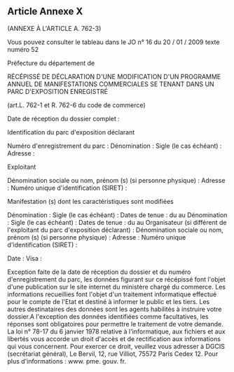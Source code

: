 Article Annexe X
----
(ANNEXE À L'ARTICLE A. 762-3)

Vous pouvez consulter le tableau dans le JO n° 16 du 20 / 01 / 2009 texte numéro
52


Préfecture du département de

RÉCÉPISSÉ DE DÉCLARATION D'UNE MODIFICATION D'UN PROGRAMME ANNUEL DE
MANIFESTATIONS COMMERCIALES SE TENANT DANS UN PARC D'EXPOSITION ENREGISTRÉ

(art.L. 762-1 et R. 762-6 du code de commerce)

Date de réception du dossier complet :

Identification du parc d'exposition déclarant

Numéro d'enregistrement du parc : Dénomination : Sigle (le cas échéant) :
Adresse :


Exploitant

Dénomination sociale ou nom, prénom (s) (si personne physique) : Adresse :
Numéro unique d'identification (SIRET) :

Manifestation (s) dont les caractéristiques sont modifiées

Dénomination : Sigle (le cas échéant) : Dates de tenue : du au Dénomination :
Sigle (le cas échéant) : Dates de tenue : du au Organisateur (si différent de
l'exploitant du parc d'exposition déclarant) : Dénomination sociale ou nom,
prénom (s) (si personne physique) : Adresse : Numéro unique d'identification
(SIRET) :

Date : Visa :

Exception faite de la date de réception du dossier et du numéro d'enregistrement
du parc, les données figurant sur ce récépissé font l'objet d'une publication
sur le site internet du ministère chargé du commerce. Les informations
recueillies font l'objet d'un traitement informatique effectué pour le compte de
l'Etat et destiné à informer le public et les tiers. Les autres destinataires
des données sont les agents habilités à instruire votre dossier.A l'exception
des données identifiées comme facultatives, les réponses sont obligatoires pour
permettre le traitement de votre demande. La loi n° 78-17 du 6 janvier 1978
relative à l'informatique, aux fichiers et aux libertés vous accorde un droit
d'accès et de rectification aux informations qui vous concernent. Pour exercer
ce droit, veuillez vous adresser à DGCIS (secrétariat général), Le Bervil, 12,
rue Villiot, 75572 Paris Cedex 12. Pour plus d'informations : www. pme. gouv.
fr.
